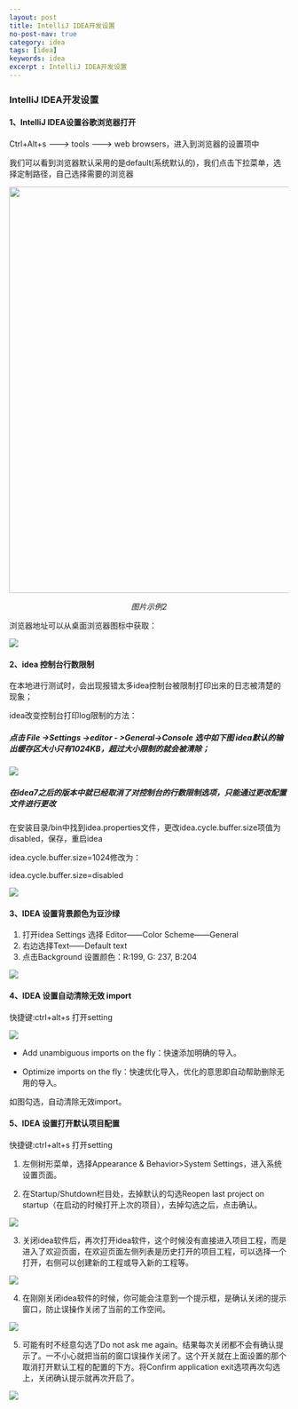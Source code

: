 ```yaml
---
layout: post
title: IntelliJ IDEA开发设置
no-post-nav: true
category: idea
tags: [idea]
keywords: idea
excerpt : IntelliJ IDEA开发设置
---
```


### IntelliJ IDEA开发设置

#### 1、IntelliJ IDEA设置谷歌浏览器打开

Ctrl+Alt+s ---> tools ---> web browsers，进入到浏览器的设置项中

我们可以看到浏览器默认采用的是default(系统默认的)，我们点击下拉菜单，选择定制路径，自己选择需要的浏览器

<p align="center">
	<img src="https://luopengfei3000.github.io/assets/images/2019/idea/2019-04-05-idea-dev-setting/01.png"  width="1288" height="732">
	<p align="center">
		<em>图片示例2</em>
	</p>
</p>

浏览器地址可以从桌面浏览器图标中获取：

![](https://luopengfei3000.github.io/assets/images/2019/idea/2019-04-05-idea-dev-setting/02.png)

#### 2、idea 控制台行数限制

在本地进行测试时，会出现报错太多idea控制台被限制打印出来的日志被清楚的现象；

idea改变控制台打印log限制的方法：

##### 点击 File ->Settings ->editor - >General->Console 选中如下图 idea默认的输出缓存区大小只有1024KB，超过大小限制的就会被清除；

![](https://luopengfei3000.github.io/assets/images/2019/idea/2019-04-05-idea-dev-setting/03.png)

##### 在idea7之后的版本中就已经取消了对控制台的行数限制选项，只能通过更改配置文件进行更改

在安装目录/bin中找到idea.properties文件，更改idea.cycle.buffer.size项值为disabled，保存，重启idea

idea.cycle.buffer.size=1024修改为：

idea.cycle.buffer.size=disabled

![](https://luopengfei3000.github.io/assets/images/2019/idea/2019-04-05-idea-dev-setting/04.png)

#### 3、IDEA 设置背景颜色为豆沙绿

1. 打开idea Settings 选择 Editor——Color Scheme——General
2. 右边选择Text——Default text
3. 点击Background 设置颜色：R:199,  G: 237,  B:204

![](https://luopengfei3000.github.io/assets/images/2019/idea/2019-04-05-idea-dev-setting/05.png)

#### 4、IDEA 设置自动清除无效 import

快捷键:ctrl+alt+s 打开setting

![](https://luopengfei3000.github.io/assets/images/2019/idea/2019-04-05-idea-dev-setting/06.png)

- Add unambiguous imports on the fly：快速添加明确的导入。

- Optimize imports on the fly：快速优化导入，优化的意思即自动帮助删除无用的导入。

如图勾选，自动清除无效import。

#### 5、IDEA 设置打开默认项目配置

快捷键:ctrl+alt+s 打开setting

1. 左侧树形菜单，选择Appearance & Behavior>System Settings，进入系统设置页面。

2. 在Startup/Shutdown栏目处，去掉默认的勾选Reopen last project on startup（在启动的时候打开上次的项目），去掉勾选之后，点击确认。

![](https://luopengfei3000.github.io/assets/images/2019/idea/2019-04-05-idea-dev-setting/07.png)

3. 关闭idea软件后，再次打开idea软件，这个时候没有直接进入项目工程，而是进入了欢迎页面，在欢迎页面左侧列表是历史打开的项目工程，可以选择一个打开，右侧可以创建新的工程或导入新的工程等。

![](https://luopengfei3000.github.io/assets/images/2019/idea/2019-04-05-idea-dev-setting/08.png)

4. 在刚刚关闭idea软件的时候，你可能会注意到一个提示框，是确认关闭的提示窗口，防止误操作关闭了当前的工作空间。

![](https://luopengfei3000.github.io/assets/images/2019/idea/2019-04-05-idea-dev-setting/09.png)

5. 可能有时不经意勾选了Do not ask me again。结果每次关闭都不会有确认提示了。一不小心就把当前的窗口误操作关闭了。这个开关就在上面设置的那个取消打开默认工程的配置的下方。将Confirm application exit选项再次勾选上，关闭确认提示就再次开启了。

![](https://luopengfei3000.github.io/assets/images/2019/idea/2019-04-05-idea-dev-setting/10.png)



